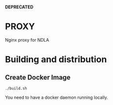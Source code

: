 **DEPRECATED**

# PROXY

Nginx proxy for NDLA

# Building and distribution

## Create Docker Image
    ./build.sh

You need to have a docker daemon running locally.
